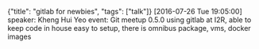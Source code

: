 {"title": "gitlab for newbies", "tags": ["talk"]}
[2016-07-26 Tue 19:05:00]
speaker: Kheng Hui Yeo
event: Git meetup 0.5.0
using gitlab at I2R, able to keep code in house
easy to setup, there is omnibus package, vms, docker images
